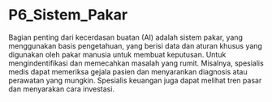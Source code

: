 # P6_Sistem_Pakar

Bagian penting dari kecerdasan buatan (AI) adalah sistem pakar, yang menggunakan basis pengetahuan, yang berisi data dan aturan khusus yang digunakan oleh pakar manusia untuk membuat keputusan.
Untuk mengindentifikasi dan memecahkan masalah yang rumit. Misalnya, spesialis medis dapat memeriksa gejala pasien dan menyarankan diagnosis atau perawatan yang mungkin. Spesialis keuangan juga dapat melihat tren pasar dan menyarakan cara investasi.
